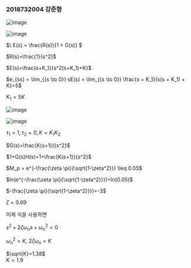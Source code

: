 ### 2018732004 강준형
![image](https://github.com/kangjunhyeong/Control-System4/assets/144297425/9f8a5336-effa-4939-aea4-36270de5a28b)  

![image](https://github.com/kangjunhyeong/Control-System4/assets/144297425/ce4fb29a-e2dd-4522-9dfb-37a8414de6f3)

$\ E(s) = \frac{R(s)}{1 + G(s)} $  

$R(s)=\frac{1}{s^2}$  

$E(s)=\frac{s+K_1}{s^2(s+K_1)+K}$  

$e_{ss} = \lim_{{s \to 0}} sE(s) = \lim_{{s \to 0}} \frac{s + K_1}{s(s + K_1) + K}=5$  

$K_1=5K$  

![image](https://github.com/kangjunhyeong/Control-System4/assets/144297425/d409d11d-c925-4811-a485-e770a90e357d)  

![image](https://github.com/kangjunhyeong/Control-System4/assets/144297425/d7fb5472-fcf8-4c8d-9f57-fd8582400f7c)  

$\tau_1=1, \tau_2=0, K=K_1K_2$  

$G(s)=\frac{K(s+1)}{s^2}$  

$1+G(s)H(s)=1+\frac{K(s+1)}{s^2}$  

$M_p = e^{-\frac{\zeta \pi}{\sqrt{1-\zeta^2}}} \leq 0.05$  

$ln(e^{-\frac{\zeta \pi}{\sqrt{1-\zeta^2}}})=ln(0.05)$  

$\-(frac{\zeta \pi}{\sqrt{1-\zeta^2}}})=-3$  

$\zeta=0.69$  

이제 식을 사용하면  

$s^2+2\zeta\omega_ns+\omega_n^2=0$  

$\omega_n^2=K, \ 2\zeta\omega_n=K$  

$\sqrt{K}=1.38$  
$K=1.9$


